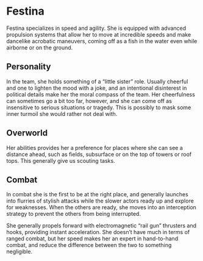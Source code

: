 # Festina

Festina specializes in speed and agility. She is equipped with advanced propulsion systems that allow her to move at incredible speeds and make dancelike acrobatic maneuvers, coming off as a fish in the water even while airborne or on the ground.

## Personality

In the team, she holds something of a “little sister” role. Usually cheerful and one to lighten the mood with a joke, and an intentional disinterest in political details make her the moral compass of the team. Her cheerfulness can sometimes go a bit too far, however, and she can come off as insensitive to serious situations or tragedy. This is possibly to mask some inner turmoil she would rather not deal with.

## Overworld

Her abilities provides her a preference for places where she can see a distance ahead, such as fields, subsurface or on the top of towers or roof tops. This generally give us scouting tasks.

## Combat

In combat she is the first to be at the right place, and generally launches into flurries of stylish attacks while the slower actors ready up and explore for weaknesses. When the others are ready, she moves into an interception strategy to prevent the others from being interrupted.

She generally propels forward with electromagnetic “rail gun” thrusters and hooks, providing instant acceleration. She doesn’t have much in terms of ranged combat, but her speed makes her an expert in hand-to-hand combat, and reduce the difference between the two to something negligible.
